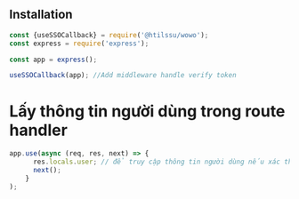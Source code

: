 ## Installation
```js
const {useSSOCallback} = require('@htilssu/wowo');
const express = require('express');

const app = express();

useSSOCallback(app); //Add middleware handle verify token
```

# Lấy thông tin người dùng trong route handler
```js
app.use(async (req, res, next) => {
      res.locals.user; // để truy cập thông tin người dùng nếu xác thực, nếu người dùng không hợp lệ giá trị sẽ là null
      next();
    }
);
```